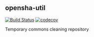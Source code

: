 ## opensha-util
[![Build Status](https://travis-ci.org/opensha/opensha-util.svg?branch=master)](https://travis-ci.org/opensha/opensha-util) [![codecov](https://codecov.io/gh/opensha/opensha-util/branch/master/graph/badge.svg)](https://codecov.io/gh/opensha/opensha-util)

Temporary commons cleaning repository
